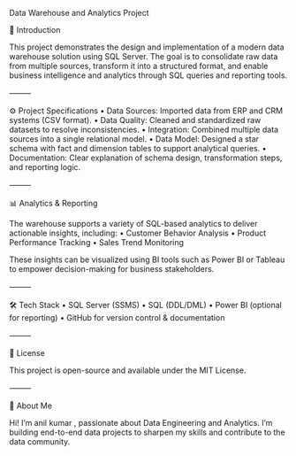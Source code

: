Data Warehouse and Analytics Project

📌 Introduction

This project demonstrates the design and implementation of a modern data warehouse solution using SQL Server. The goal is to consolidate raw data from multiple sources, transform it into a structured format, and enable business intelligence and analytics through SQL queries and reporting tools.

⸻

⚙ Project Specifications
	•	Data Sources: Imported data from ERP and CRM systems (CSV format).
	•	Data Quality: Cleaned and standardized raw datasets to resolve inconsistencies.
	•	Integration: Combined multiple data sources into a single relational model.
	•	Data Model: Designed a star schema with fact and dimension tables to support analytical queries.
	•	Documentation: Clear explanation of schema design, transformation steps, and reporting logic.

⸻

📊 Analytics & Reporting

The warehouse supports a variety of SQL-based analytics to deliver actionable insights, including:
	•	Customer Behavior Analysis
	•	Product Performance Tracking
	•	Sales Trend Monitoring

These insights can be visualized using BI tools such as Power BI or Tableau to empower decision-making for business stakeholders.

⸻

🛠 Tech Stack
	•	SQL Server (SSMS)
	•	SQL (DDL/DML)
	•	Power BI (optional for reporting)
	•	GitHub for version control & documentation

⸻

📄 License

This project is open-source and available under the MIT License.

⸻

🙋 About Me

Hi! I’m anil kumar , passionate about Data Engineering and Analytics. I’m building end-to-end data projects to sharpen my skills and contribute to the data community.
